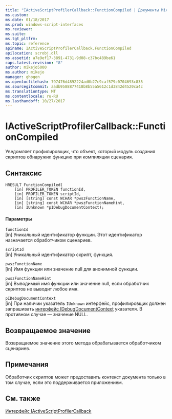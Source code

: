 ```yaml
---
title: "IActiveScriptProfilerCallback::FunctionCompiled | Документы Microsoft"
ms.custom: 
ms.date: 01/18/2017
ms.prod: windows-script-interfaces
ms.reviewer: 
ms.suite: 
ms.tgt_pltfrm: 
ms.topic: reference
apiname: IActiveScriptProfilerCallback.FunctionCompiled
apilocation: scrobj.dll
ms.assetid: a7e9ef17-3891-4731-9d08-c37bc489be61
caps.latest.revision: "8"
author: mikejo5000
ms.author: mikejo
manager: ghogen
ms.openlocfilehash: 797476d4892224ad0b27c9caf579c0704693c835
ms.sourcegitcommit: aadb9588877418b8b55a5612c1d3842d4520ca4c
ms.translationtype: MT
ms.contentlocale: ru-RU
ms.lasthandoff: 10/27/2017
---
```

# <a name="iactivescriptprofilercallbackfunctioncompiled"></a>IActiveScriptProfilerCallback::FunctionCompiled
Уведомляет профилировщик, что объект, который модуль создания скриптов обнаружил функцию при компиляции сценария.  
  
## <a name="syntax"></a>Синтаксис  
  
```  
HRESULT FunctionCompiled(  
    [in] PROFILER_TOKEN functionId,  
    [in] PROFILER_TOKEN scriptId,  
    [in] [string] const WCHAR *pwszFunctionName,  
    [in] [string] const WCHAR *pwszFunctionNameHint,  
    [in] IUnknown *pIDebugDocumentContext);  
```  
  
#### <a name="parameters"></a>Параметры  
 `functionId`  
 [in] Уникальный идентификатор функции. Этот идентификатор назначается обработчиком сценариев.  
  
 `scriptId`  
 [in] Уникальный идентификатор скрипт, функция.  
  
 `pwszFunctionName`  
 [in] Имя функции или значение null для анонимной функции.  
  
 `pwszFunctionNameHint`  
 [in] Выводимый имя функции или значение null, если обработчик скриптов не выводит любое имя.  
  
 `pIDebugDocumentContext`  
 [in] При наличии указатель `IUnknown` интерфейс, профилировщик должен запрашивать [интерфейс IDebugDocumentContext](../../winscript/reference/idebugdocumentcontext-interface.md) указателя. В противном случае — значение NULL.  
  
## <a name="return-value"></a>Возвращаемое значение  
 Возвращаемое значение этого метода обрабатывается обработчиком сценариев.  
  
## <a name="remarks"></a>Примечания  
 Обработчик скриптов может предоставить контекст документа только в том случае, если это поддерживается приложением.  
  
## <a name="see-also"></a>См. также  
 [Интерфейс IActiveScriptProfilerCallback](../../winscript/reference/iactivescriptprofilercallback-interface.md)